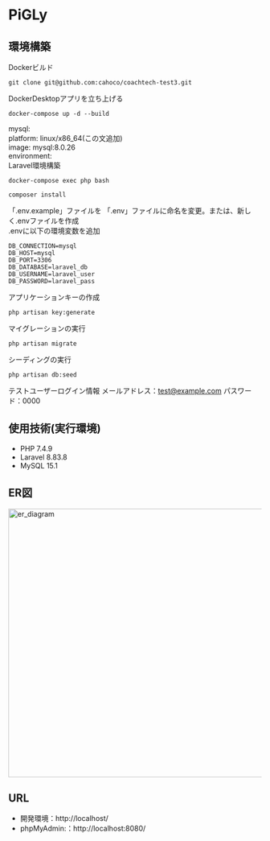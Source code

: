 # PiGLy
## 環境構築
Dockerビルド  
```
git clone git@github.com:cahoco/coachtech-test3.git
```
DockerDesktopアプリを立ち上げる  
```
docker-compose up -d --build
```
mysql:  
    platform: linux/x86_64(この文追加)  
    image: mysql:8.0.26  
    environment:  
Laravel環境構築  
```
docker-compose exec php bash
```
```
composer install
```
「.env.example」ファイルを 「.env」ファイルに命名を変更。または、新しく.envファイルを作成  
.envに以下の環境変数を追加  
```
DB_CONNECTION=mysql  
DB_HOST=mysql  
DB_PORT=3306  
DB_DATABASE=laravel_db  
DB_USERNAME=laravel_user  
DB_PASSWORD=laravel_pass
```
アプリケーションキーの作成  
```
php artisan key:generate
```
マイグレーションの実行  
```
php artisan migrate
```
シーディングの実行  
```
php artisan db:seed
```

テストユーザーログイン情報
メールアドレス：test@example.com
パスワード：0000

## 使用技術(実行環境)
* PHP 7.4.9
* Laravel 8.83.8
* MySQL 15.1
## ER図
<img width="534" alt="er_diagram" src="https://github.com/user-attachments/assets/47e7322f-6d76-45ae-8672-e75df4e33ab8" />

## URL
* 開発環境：http://localhost/
* phpMyAdmin:：http://localhost:8080/
